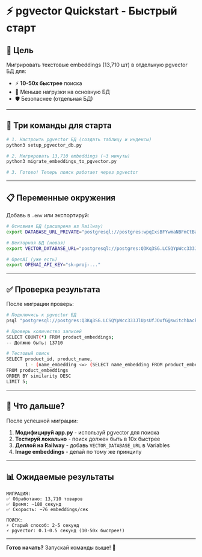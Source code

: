 # ⚡ pgvector Quickstart - Быстрый старт

## 🎯 Цель
Мигрировать текстовые embeddings (13,710 шт) в отдельную pgvector БД для:
- ⚡ **10-50x быстрее** поиска
- 💾 Меньше нагрузки на основную БД
- 🛡️ Безопаснее (отдельная БД)

---

## 🚀 Три команды для старта

```bash
# 1. Настроить pgvector БД (создать таблицу и индексы)
python3 setup_pgvector_db.py

# 2. Мигрировать 13,710 embeddings (~3 минуты)
python3 migrate_embeddings_to_pgvector.py

# 3. Готово! Теперь поиск работает через pgvector
```

---

## 📋 Переменные окружения

Добавь в `.env` или экспортируй:

```bash
# Основная БД (расшарена из Railway)
export DATABASE_URL_PRIVATE="postgresql://postgres:wpqIxsBFYwmaNBFmCtBahhIMVSSskeiB@centerbeam.proxy.rlwy.net:26590/railway"

# Векторная БД (новая)
export VECTOR_DATABASE_URL="postgresql://postgres:Q3Kq3SG.LCSQYpWcc333JlUpsUfJOxfG@switchback.proxy.rlwy.net:53625/railway"

# OpenAI (уже есть)
export OPENAI_API_KEY="sk-proj-..."
```

---

## ✅ Проверка результата

После миграции проверь:

```bash
# Подключись к pgvector БД
psql "postgresql://postgres:Q3Kq3SG.LCSQYpWcc333JlUpsUfJOxfG@switchback.proxy.rlwy.net:53625/railway"

# Проверь количество записей
SELECT COUNT(*) FROM product_embeddings;
-- Должно быть: 13710

# Тестовый поиск
SELECT product_id, product_name, 
       1 - (name_embedding <=> (SELECT name_embedding FROM product_embeddings LIMIT 1)) as similarity
FROM product_embeddings
ORDER BY similarity DESC
LIMIT 5;
```

---

## 🎉 Что дальше?

После успешной миграции:

1. **Модифицируй app.py** - используй pgvector для поиска
2. **Тестируй локально** - поиск должен быть в 10x быстрее
3. **Деплой на Railway** - добавь `VECTOR_DATABASE_URL` в Variables
4. **Image embeddings** - делай по тому же принципу

---

## 📊 Ожидаемые результаты

```
МИГРАЦИЯ:
✅ Обработано: 13,710 товаров
✅ Время: ~180 секунд
✅ Скорость: ~76 embeddings/сек

ПОИСК:
⚡ Старый способ: 2-5 секунд
⚡ pgvector: 0.1-0.5 секунд (10-50x быстрее!)
```

---

**Готов начать?** Запускай команды выше! 🚀



